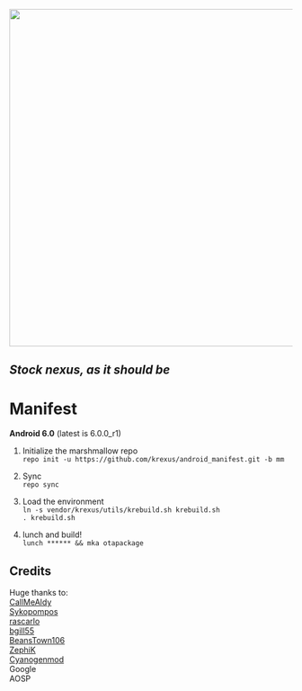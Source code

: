<p align="center">
  <img src="https://raw.github.com/krexus/android_manifest/mm/krexus-logo.png" width="600">
</p>


*Stock nexus, as it should be*
------------------------------

Manifest
========

**Android 6.0** (latest is 6.0.0_r1)

1. Initialize the marshmallow repo	
`repo init -u https://github.com/krexus/android_manifest.git -b mm`

2. Sync		
`repo sync`

3. Load the environment		
`ln -s vendor/krexus/utils/krebuild.sh krebuild.sh`		
`. krebuild.sh`

4. lunch and build!		
`lunch ****** && mka otapackage`

Credits
------------
Huge thanks to:  
[CallMeAldy](https://github.com/CallMeAldy)		
[Sykopompos](https://github.com/Sykopompos)		
[rascarlo](https://plus.google.com/+CarloDiNuccio/)		
[bgill55](https://github.com/bgill55)		
[BeansTown106](https://github.com/BeansTown106)		
[ZephiK](https://github.com/zephiK)		
[Cyanogenmod](https://github.com/CyanogenMod)  
Google	
AOSP
